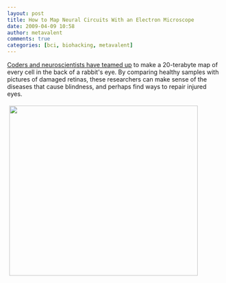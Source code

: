 ```yaml
---
layout: post
title: How to Map Neural Circuits With an Electron Microscope
date: 2009-04-09 10:58
author: metavalent
comments: true
categories: [bci, biohacking, metavalent]
---
```

<a href="https://www.wired.com/science/discoveries/multimedia/2009/04/gallery_rabbit_eye">Coders and neuroscientists have teamed up</a> to make a 20-terabyte map of every cell in the back of a rabbit's eye. By comparing healthy samples with pictures of damaged retinas, these researchers can make sense of the diseases that cause blindness, and perhaps find ways to repair injured eyes.
<p><a href="https://www.wired.com/science/discoveries/multimedia/2009/04/gallery_rabbit_eye"><img height="397" BORDER="0" loading="lazy" width="440" style="margin:5px;" class="" alt="" src="https://metavalent.com/assets/images/1mouseretina.jpg" title="" /></a></p>

